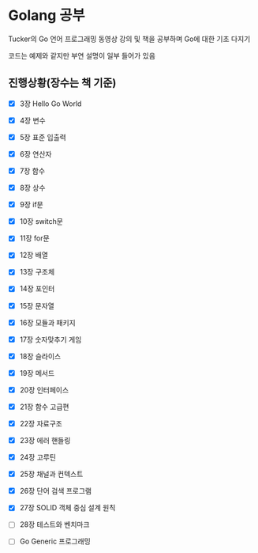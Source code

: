 # Golang 공부

Tucker의 Go 언어 프로그래밍 동영상 강의 및 책을 공부하며 Go에 대한 기초 다지기

코드는 예제와 같지만 부연 설명이 일부 들어가 있음

## 진행상황(장수는 책 기준)
- [x] 3장 Hello Go World 
- [x] 4장 변수 
- [x] 5장 표준 입출력 
- [x] 6장 연산자
- [x] 7장 함수
- [x] 8장 상수
- [x] 9장 if문 
- [x] 10장 switch문
- [x] 11장 for문
- [x] 12장 배열
- [x] 13장 구조체
- [x] 14장 포인터
- [x] 15장 문자열
- [x] 16장 모듈과 패키지
- [x] 17장 숫자맞추기 게임
- [x] 18장 슬라이스
- [x] 19장 메서드
- [x] 20장 인터페이스
- [x] 21장 함수 고급편
- [x] 22장 자료구조
- [x] 23장 에러 핸들링
- [x] 24장 고루틴
- [x] 25장 채널과 컨텍스트
- [x] 26장 단어 검색 프로그램
- [x] 27장 SOLID 객체 중심 설계 원칙
- [ ] 28장 테스트와 벤치마크


- [ ] Go Generic 프로그래밍
